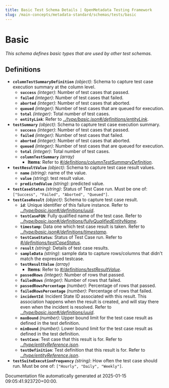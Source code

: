 ```yaml
---
title: Basic Test Schema Details | OpenMetadata Testing Framework
slug: /main-concepts/metadata-standard/schemas/tests/basic
---
```


# Basic

*This schema defines basic types that are used by other test schemas.*

## Definitions

- **`columnTestSummaryDefinition`** *(object)*: Schema to capture test case execution summary at the column level.
  - **`success`** *(integer)*: Number of test cases that passed.
  - **`failed`** *(integer)*: Number of test cases that failed.
  - **`aborted`** *(integer)*: Number of test cases that aborted.
  - **`queued`** *(integer)*: Number of test cases that are queued for execution.
  - **`total`** *(integer)*: Total number of test cases.
  - **`entityLink`**: Refer to *[../type/basic.json#/definitions/entityLink](#/type/basic.json#/definitions/entityLink)*.
- **`testSummary`** *(object)*: Schema to capture test case execution summary.
  - **`success`** *(integer)*: Number of test cases that passed.
  - **`failed`** *(integer)*: Number of test cases that failed.
  - **`aborted`** *(integer)*: Number of test cases that aborted.
  - **`queued`** *(integer)*: Number of test cases that are queued for execution.
  - **`total`** *(integer)*: Total number of test cases.
  - **`columnTestSummary`** *(array)*
    - **Items**: Refer to *[#/definitions/columnTestSummaryDefinition](#definitions/columnTestSummaryDefinition)*.
- **`testResultValue`** *(object)*: Schema to capture test case result values.
  - **`name`** *(string)*: name of the value.
  - **`value`** *(string)*: test result value.
  - **`predictedValue`** *(string)*: predicted value.
- **`testCaseStatus`** *(string)*: Status of Test Case run. Must be one of: `["Success", "Failed", "Aborted", "Queued"]`.
- **`testCaseResult`** *(object)*: Schema to capture test case result.
  - **`id`**: Unique identifier of this failure instance. Refer to *[../type/basic.json#/definitions/uuid](#/type/basic.json#/definitions/uuid)*.
  - **`testCaseFQN`**: Fully qualified name of the test case. Refer to *[../type/basic.json#/definitions/fullyQualifiedEntityName](#/type/basic.json#/definitions/fullyQualifiedEntityName)*.
  - **`timestamp`**: Data one which test case result is taken. Refer to *[../type/basic.json#/definitions/timestamp](#/type/basic.json#/definitions/timestamp)*.
  - **`testCaseStatus`**: Status of Test Case run. Refer to *[#/definitions/testCaseStatus](#definitions/testCaseStatus)*.
  - **`result`** *(string)*: Details of test case results.
  - **`sampleData`** *(string)*: sample data to capture rows/columns that didn't match the expressed testcase.
  - **`testResultValue`** *(array)*
    - **Items**: Refer to *[#/definitions/testResultValue](#definitions/testResultValue)*.
  - **`passedRows`** *(integer)*: Number of rows that passed.
  - **`failedRows`** *(integer)*: Number of rows that failed.
  - **`passedRowsPercentage`** *(number)*: Percentage of rows that passed.
  - **`failedRowsPercentage`** *(number)*: Percentage of rows that failed.
  - **`incidentId`**: Incident State ID associated with this result. This association happens when the result is created, and will stay there even when the incident is resolved. Refer to *[../type/basic.json#/definitions/uuid](#/type/basic.json#/definitions/uuid)*.
  - **`maxBound`** *(number)*: Upper bound limit for the test case result as defined in the test definition.
  - **`minBound`** *(number)*: Lower bound limit for the test case result as defined in the test definition.
  - **`testCase`**: Test case that this result is for. Refer to *[../type/entityReference.json](#/type/entityReference.json)*.
  - **`testDefinition`**: Test definition that this result is for. Refer to *[../type/entityReference.json](#/type/entityReference.json)*.
- **`testSuiteExecutionFrequency`** *(string)*: How often the test case should run. Must be one of: `["Hourly", "Daily", "Weekly"]`.


Documentation file automatically generated at 2025-01-15 09:05:41.923720+00:00.
